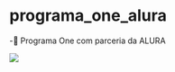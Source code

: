 # programa_one_alura

-🌱 Programa One com parceria da ALURA

<p align="lift">
  <a align="center" href="https://github.com/DenverCoder1/readme-typing-svg"><img src="https://readme-typing-svg.herokuapp.com?&font=IBM+Plex+Sans&color=F72EE2&size=25&lines=Programa+One+,+parceria+Alura" /></a>
</p>
